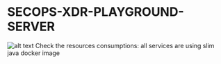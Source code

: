 # SECOPS-XDR-PLAYGROUND-SERVER
![alt text](https://i.ibb.co/vvMdcYr/Screen-Shot-2021-10-21-at-17-10-07.png)
Check the resources consumptions:
all services are using slim java docker image
